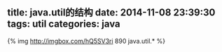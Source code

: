 title: java.util的结构
date: 2014-11-08 23:39:30
tags: util
categories: java
---
{% img http://imgbox.com/hQ5SV3ri 890 java.util.* %}
